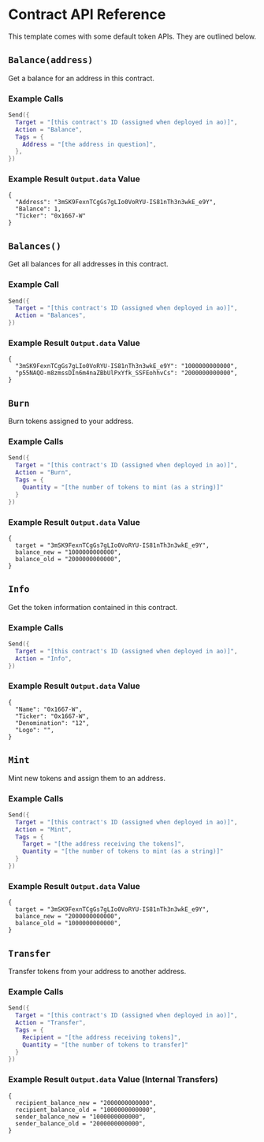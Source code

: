 # Contract API Reference

This template comes with some default token APIs. They are outlined below.

## `Balance(address)`

Get a balance for an address in this contract.

### Example Calls

```lua
Send({
  Target = "[this contract's ID (assigned when deployed in ao)]",
  Action = "Balance",
  Tags = {
    Address = "[the address in question]",
  },
})
```

### Example Result `Output.data` Value

```
{
  "Address": "3mSK9FexnTCgGs7gLIo0VoRYU-IS81nTh3n3wkE_e9Y",
  "Balance": 1,
  "Ticker": "0x1667-W"
}
```

## `Balances()`

Get all balances for all addresses in this contract.

### Example Call

```lua
Send({
  Target = "[this contract's ID (assigned when deployed in ao)]",
  Action = "Balances",
})
```

### Example Result `Output.data` Value

```
{
  "3mSK9FexnTCgGs7gLIo0VoRYU-IS81nTh3n3wkE_e9Y": "1000000000000",
  "p55NAQO-m8zmssDIn6m4naZBbUlPxYfk_SSFEohhvCs": "2000000000000",
}
```

## `Burn`

Burn tokens assigned to your address.

### Example Calls

```lua
Send({
  Target = "[this contract's ID (assigned when deployed in ao)]",
  Action = "Burn",
  Tags = {
    Quantity = "[the number of tokens to mint (as a string)]"
  }
})
```

### Example Result `Output.data` Value

```
{
  target = "3mSK9FexnTCgGs7gLIo0VoRYU-IS81nTh3n3wkE_e9Y",
  balance_new = "1000000000000",
  balance_old = "2000000000000",
}
```

## `Info`

Get the token information contained in this contract.

### Example Calls

```lua
Send({
  Target = "[this contract's ID (assigned when deployed in ao)]",
  Action = "Info",
})
```

### Example Result `Output.data` Value

```
{
  "Name": "0x1667-W",
  "Ticker": "0x1667-W",
  "Denomination": "12",
  "Logo": "",
}
```

## `Mint`

Mint new tokens and assign them to an address.

### Example Calls

```lua
Send({
  Target = "[this contract's ID (assigned when deployed in ao)]",
  Action = "Mint",
  Tags = {
    Target = "[the address receiving the tokens]",
    Quantity = "[the number of tokens to mint (as a string)]"
  }
})
```

### Example Result `Output.data` Value

```
{
  target = "3mSK9FexnTCgGs7gLIo0VoRYU-IS81nTh3n3wkE_e9Y",
  balance_new = "2000000000000",
  balance_old = "1000000000000",
}
```

## `Transfer`

Transfer tokens from your address to another address.

### Example Calls

```lua
Send({
  Target = "[this contract's ID (assigned when deployed in ao)]",
  Action = "Transfer",
  Tags = {
    Recipient = "[the address receiving tokens]",
    Quantity = "[the number of tokens to transfer]"
  }
})
```

### Example Result `Output.data` Value (Internal Transfers)

```
{
  recipient_balance_new = "2000000000000",
  recipient_balance_old = "1000000000000",
  sender_balance_new = "1000000000000",
  sender_balance_old = "2000000000000",
}
```
